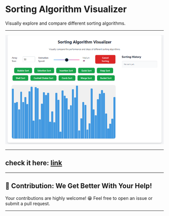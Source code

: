 # Sorting Algorithm Visualizer

Visually explore and compare different sorting algorithms.

---

![Sorting Visualizer Screenshot](sorting-visualizer.png)

---

## check it here: [link](https://ds-fall2025.github.io/sorting_algo/)

---

## 🤝 Contribution: We Get Better With Your Help!

Your contributions are highly welcome! 😁 Feel free to open an issue or submit a pull request.

---
